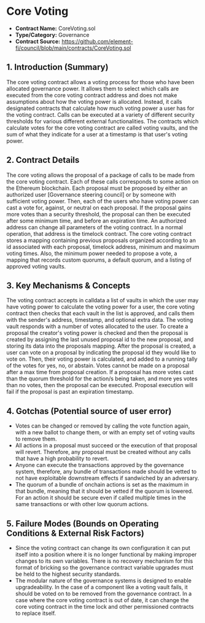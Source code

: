 # Core Voting

* **Contract Name:** CoreVoting.sol
* **Type/Category:** Governance&#x20;
* **Contract Source:** https://github.com/element-fi/council/blob/main/contracts/CoreVoting.sol

## 1. Introduction (Summary)&#x20;

The core voting contract allows a voting process for those who have been allocated governance power. It allows them to select which calls are executed from the core voting contract address and does not make assumptions about how the voting power is allocated. Instead, it calls designated contracts that calculate how much voting power a user has for the voting contract. Calls can be executed at a variety of different security thresholds for various different external functionalities. The contracts which calculate votes for the core voting contract are called voting vaults, and the sum of what they indicate for a user at a timestamp is that user's voting power.

## 2. Contract Details&#x20;

The core voting allows the proposal of a package of calls to be made from the core voting contract. Each of these calls corresponds to some action on the Ethereum blockchain. Each proposal must be proposed by either an authorized user \[Governance steering council] or by someone with sufficient voting power. Then, each of the users who have voting power can cast a vote for, against, or neutral on each proposal. If the proposal gains more votes than a security threshold, the proposal can then be executed after some minimum time, and before an expiration time. An authorized address can change all parameters of the voting contract. In a normal operation, that address is the timelock contract. The core voting contract stores a mapping containing previous proposals organized according to an id associated with each proposal, timelock address, minimum and maximum voting times. Also, the minimum power needed to propose a vote, a mapping that records custom quorums, a default quorum, and a listing of approved voting vaults.

## 3. Key Mechanisms & Concepts&#x20;

The voting contract accepts in calldata a list of vaults in which the user may have voting power to calculate the voting power for a user, the core voting contract then checks that each vault in the list is approved, and calls them with the sender's address, timestamp, and optional extra data. The voting vault responds with a number of votes allocated to the user. To create a proposal the creator's voting power is checked and then the proposal is created by assigning the last unused proposal id to the new proposal, and storing its data into the proposals mapping. After the proposal is created, a user can vote on a proposal by indicating the proposal id they would like to vote on. Then, their voting power is calculated, and added to a running tally of the votes for yes, no, or abstain. Votes cannot be made on a proposal after a max time from proposal creation. If a proposal has more votes cast than the quorum threshold for the action/s being taken, and more yes votes than no votes, then the proposal can be executed. Proposal execution will fail if the proposal is past an expiration timestamp.

## 4. Gotchas (Potential source of user error)&#x20;

* Votes can be changed or removed by calling the vote function again, with a new ballot to change them, or with an empty set of voting vaults to remove them.&#x20;
* All actions in a proposal must succeed or the execution of that proposal will revert. Therefore, any proposal must be created without any calls that have a high probability to revert.&#x20;
* Anyone can execute the transactions approved by the governance system, therefore, any bundle of transactions made should be vetted to not have exploitable downstream effects if sandwiched by an adversary.&#x20;
* The quorum of a bundle of onchain actions is set as the maximum in that bundle, meaning that it should be vetted if the quorum is lowered. For an action it should be secure even if called multiple times in the same transactions or with other low quorum actions.

## 5. Failure Modes (Bounds on Operating Conditions & External Risk Factors)&#x20;

* Since the voting contract can change its own configuration it can put itself into a position where it is no longer functional by making improper changes to its own variables. There is no recovery mechanism for this format of bricking so the governance contract variable upgrades must be held to the highest security standards.&#x20;
* The modular nature of the governance systems is designed to enable upgradeability. In the case of a component like a voting vault fails, it should be voted on to be removed from the governance contract. In a case where the core voting contract is out of date, it can change the core voting contract in the time lock and other permissioned contracts to replace itself.
